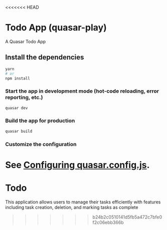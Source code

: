 <<<<<<< HEAD
# Todo App (quasar-play)

A Quasar Todo App

## Install the dependencies
```bash
yarn
# or
npm install
```

### Start the app in development mode (hot-code reloading, error reporting, etc.)
```bash
quasar dev
```


### Build the app for production
```bash
quasar build
```

### Customize the configuration
See [Configuring quasar.config.js](https://v2.quasar.dev/quasar-cli-webpack/quasar-config-js).
=======
# Todo
This application allows users to manage their tasks efficiently with features including task creation, deletion, and marking tasks as complete
>>>>>>> b24b2c0510141d5fb5a472c7bfe0f2c06ebb366b
